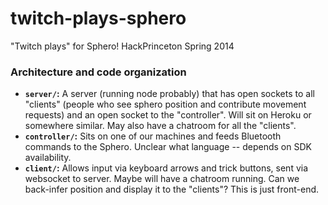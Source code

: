 twitch-plays-sphero
===================

"Twitch plays" for Sphero! HackPrinceton Spring 2014


### Architecture and code organization

 * **`server/`:** A server (running node probably) that has open sockets to all "clients" (people who see sphero position and contribute movement requests) and an open socket to the "controller". Will sit on Heroku or somewhere similar. May also have a chatroom for all the "clients".
 * **`controller/`:** Sits on one of our machines and feeds Bluetooth commands to the Sphero. Unclear what language -- depends on SDK availability.
 * **`client/`:** Allows input via keyboard arrows and trick buttons, sent via websocket to server. Maybe will have a chatroom running. Can we back-infer position and display it to the "clients"? This is just front-end.
